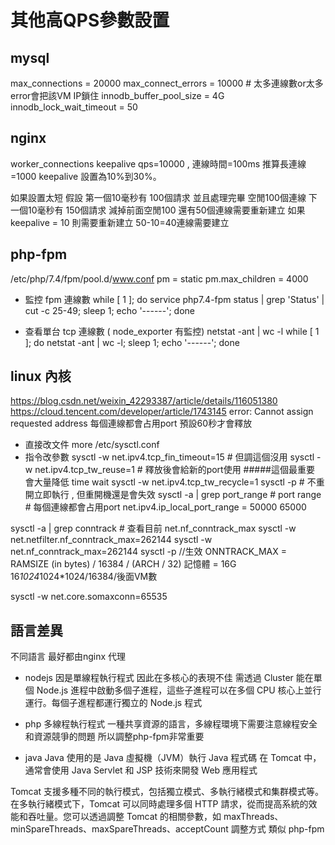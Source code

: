 # 其他高QPS參數設置
## mysql
max_connections        = 20000
max_connect_errors = 10000   # 太多連線數or太多error會把該VM IP鎖住
innodb_buffer_pool_size = 4G
innodb_lock_wait_timeout = 50

## nginx
worker_connections
keepalive
qps=10000 , 連線時間=100ms 推算長連線=1000
keepalive 設置為10%到30%。

如果設置太短
假設
第一個10毫秒有 100個請求 並且處理完畢 空閒100個連線
下一個10毫秒有 150個請求 減掉前面空閒100 還有50個連線需要重新建立
如果 keepalive = 10 則需要重新建立 50-10=40連線需要建立

## php-fpm
/etc/php/7.4/fpm/pool.d/www.conf
pm = static
pm.max_children = 4000

* 監控 fpm 連線數
while [ 1 ]; do service php7.4-fpm status | grep 'Status' | cut -c 25-49; sleep 1; echo '------'; done

* 查看單台 tcp 連線數 ( node_exporter 有監控)
netstat -ant | wc -l
while [ 1 ]; do netstat -ant | wc -l; sleep 1; echo '------'; done

## linux 內核
https://blog.csdn.net/weixin_42293387/article/details/116051380
https://cloud.tencent.com/developer/article/1743145
error: Cannot assign requested address
每個連線都會占用port 預設60秒才會釋放
* 直接改文件
more /etc/sysctl.conf 
* 指令改參數
sysctl -w net.ipv4.tcp_fin_timeout=15 # 但調這個沒用 
sysctl -w net.ipv4.tcp_tw_reuse=1     # 釋放後會給新的port使用    #####這個最重要 會大量降低 time wait
sysctl -w net.ipv4.tcp_tw_recycle=1
sysctl -p                             # 不重開立即執行 , 但重開機還是會失效
sysctl -a | grep port_range            # port range # 每個連線都會占用port
net.ipv4.ip_local_port_range = 50000    65000

sysctl -a | grep conntrack            # 查看目前 net.nf_conntrack_max
sysctl -w net.netfilter.nf_conntrack_max=262144
sysctl -w net.nf_conntrack_max=262144
sysctl -p //生效
ONNTRACK_MAX = RAMSIZE (in bytes) / 16384 / (ARCH / 32)
記憶體 = 16G
16*1024*1024*1024/16384/後面VM數

sysctl -w net.core.somaxconn=65535

## 語言差異
不同語言 最好都由nginx 代理
* nodejs
因是單線程執行程式 因此在多核心的表現不佳
需透過 Cluster 能在單個 Node.js 進程中啟動多個子進程，這些子進程可以在多個 CPU 核心上並行運行。每個子進程都運行獨立的 Node.js 程式

* php 
多線程執行程式 一種共享資源的語言，多線程環境下需要注意線程安全和資源競爭的問題
所以調整php-fpm非常重要

* java
Java 使用的是 Java 虛擬機（JVM）執行 Java 程式碼
在 Tomcat 中，通常會使用 Java Servlet 和 JSP 技術來開發 Web 應用程式

Tomcat 支援多種不同的執行模式，包括獨立模式、多執行緒模式和集群模式等。在多執行緒模式下，Tomcat 可以同時處理多個 HTTP 請求，從而提高系統的效能和吞吐量。您可以透過調整 Tomcat 的相關參數，如 maxThreads、minSpareThreads、maxSpareThreads、acceptCount
調整方式 類似 php-fpm 